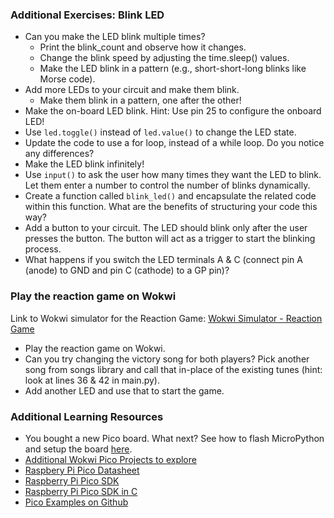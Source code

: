 ### Additional Exercises: Blink LED

- Can you make the LED blink multiple times? <br>
  - Print the blink_count and observe how it changes. <br>
  - Change the blink speed by adjusting the time.sleep() values.
  - Make the LED blink in a pattern (e.g., short-short-long blinks like Morse code). <br>
- Add more LEDs to your circuit and make them blink. <br>
  - Make them blink in a pattern, one after the other! <br>
- Make the on-board LED blink. Hint: Use pin 25 to configure the onboard LED! <br>
- Use `led.toggle()` instead of `led.value()` to change the LED state.  <br>
- Update the code to use a for loop, instead of a while loop. Do you notice any differences? <br>
- Make the LED blink infinitely! <br>
- Use `input()` to ask the user how many times they want the LED to blink. Let them enter a number to control the number of blinks dynamically. <br>
- Create a function called `blink_led()` and encapsulate the related code within this function. What are the benefits of structuring your code this way? <br>
- Add a button to your circuit. The LED should blink only after the user presses the button. The button will act as a trigger to start the blinking process. <br>
- What happens if you switch the LED terminals A & C (connect pin A (anode) to GND and  pin C (cathode) to a GP pin)? <br>




### Play the reaction game on Wokwi

Link to Wokwi simulator for the Reaction Game:  [Wokwi Simulator - Reaction Game ](https://wokwi.com/projects/423387272779429889)

- Play the reaction game on Wokwi.
- Can you try changing the victory song for both players? Pick another song from songs library and call that in-place of the existing tunes (hint: look at lines 36 & 42 in main.py).
- Add another LED and use that to start the game.

### Additional Learning Resources

-  You bought a new Pico board. What next? See how to flash MicroPython and setup the board [here](https://github.com/GHCFW/LevelUpLab2023/blob/main/Getting_started_on_pico.md).
-  [Additional Wokwi Pico Projects to explore](https://wokwi.com/pi-pico)
-  [Raspbery Pi Pico Datasheet](https://datasheets.raspberrypi.com/rp2040/rp2040-datasheet.pdf)
-  [Raspberry Pi Pico SDK](https://github.com/raspberrypi/pico-sdk)
-  [Raspberry Pi Pico SDK in C](https://datasheets.raspberrypi.com/pico/raspberry-pi-pico-c-sdk.pdf)
-  [Pico Examples on Github](https://github.com/raspberrypi/pico-examples)

